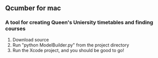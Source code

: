 ## Qcumber for mac
### A tool for creating Queen's Uniersity timetables and finding courses

1) Download source
2) Run "python ModelBuilder.py" from the project directory
3) Run the Xcode project, and you should be good to go!

